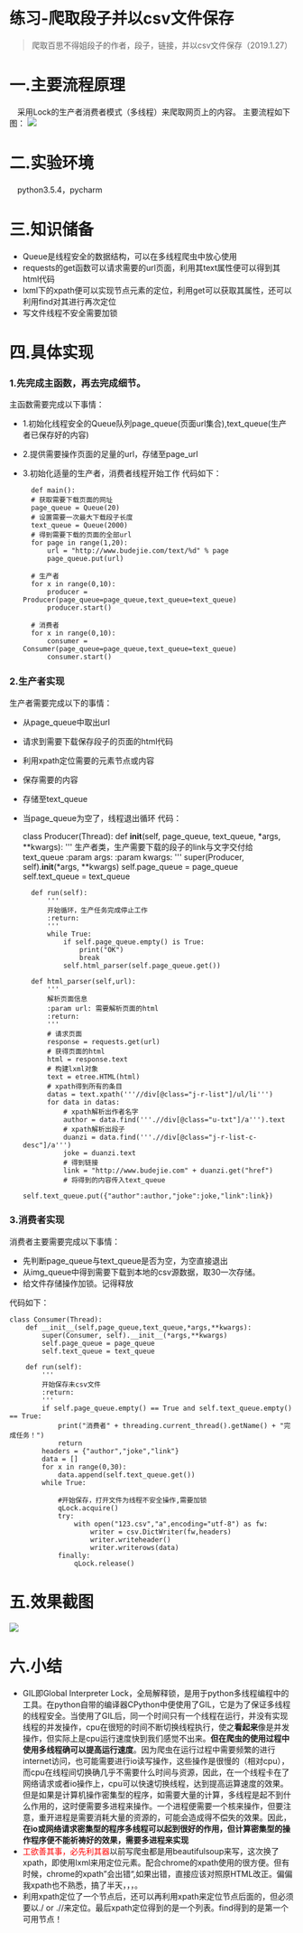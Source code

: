 练习-爬取段子并以csv文件保存
===
> 爬取百思不得姐段子的作者，段子，链接，并以csv文件保存（2019.1.27）

# 一.主要流程原理
&#8195;采用Lock的生产者消费者模式（多线程）来爬取网页上的内容。
主要流程如下图：
<img src="https://github.com/FindADog/Python/blob/master/gtihub%E5%9B%BE%E7%89%87/%E6%B5%81%E7%A8%8B%E5%9B%BE.PNG"></img>

# 二.实验环境
&#8195;python3.5.4，pycharm

# 三.知识储备
+ Queue是线程安全的数据结构，可以在多线程爬虫中放心使用
+ requests的get函数可以请求需要的url页面，利用其text属性便可以得到其html代码
+ lxml下的xpath便可以实现节点元素的定位，利用get可以获取其属性，还可以利用find对其进行再次定位
+ 写文件线程不安全需要加锁
# 四.具体实现
### 1.先完成主函数，再去完成细节。
主函数需要完成以下事情：

+ 1.初始化线程安全的Queue队列page_queue(页面url集合),text_queue(生产者已保存好的内容)
+ 2.提供需要操作页面的足量的url，存储至page_url
+ 3.初始化适量的生产者，消费者线程开始工作
代码如下：

        def main():
        # 获取需要下载页面的网址
        page_queue = Queue(20)
        # 设置需要一次最大下载段子长度
        text_queue = Queue(2000)
        # 得到需要下载的页面的全部url
        for page in range(1,20):
            url = "http://www.budejie.com/text/%d" % page
            page_queue.put(url)
    
        # 生产者
        for x in range(0,10):
            producer = Producer(page_queue=page_queue,text_queue=text_queue)
            producer.start()
    
        # 消费者
        for x in range(0,10):
            consumer = Consumer(page_queue=page_queue,text_queue=text_queue)
            consumer.start()
### 2.生产者实现
生产者需要完成以下的事情：

+ 从page_queue中取出url
+ 请求到需要下载保存段子的页面的html代码
+ 利用xpath定位需要的元素节点或内容
+ 保存需要的内容
+ 存储至text_queue
+ 当page_queue为空了，线程退出循环
代码：

    class Producer(Thread):
        def __init__(self, page_queue, text_queue, *args, **kwargs):
            '''
            生产者类，生产需要下载的段子的link与文字交付给text_queue
            :param args:
            :param kwargs:
            '''
            super(Producer, self).__init__(*args, **kwargs)
            self.page_queue = page_queue
            self.text_queue = text_queue
    
        def run(self):
            '''
            开始循环，生产任务完成停止工作
            :return:
            '''
            while True:
                if self.page_queue.empty() is True:
                    print("OK")
                    break
                self.html_parser(self.page_queue.get())
    
        def html_parser(self,url):
            '''
            解析页面信息
            :param url: 需要解析页面的html
            :return:
            '''
            # 请求页面
            response = requests.get(url)
            # 获得页面的html
            html = response.text
            # 构建lxml对象
            text = etree.HTML(html)
            # xpath得到所有的条目
            datas = text.xpath('''//div[@class="j-r-list"]/ul/li''')
            for data in datas:
                # xpath解析出作者名字
                author = data.find('''.//div[@class="u-txt"]/a''').text
                # xpath解析出段子
                duanzi = data.find('''.//div[@class="j-r-list-c-desc"]/a''')
                joke = duanzi.text
                # 得到链接
                link = "http://www.budejie.com" + duanzi.get("href")
                # 将得到的内容传入text_queue
                self.text_queue.put({"author":author,"joke":joke,"link":link})

### 3.消费者实现
消费者主要需要完成以下事情：

+ 先判断page_queue与text_queue是否为空，为空直接退出
+ 从img_queue中得到需要下载到本地的csv源数据，取30一次存储。
+ 给文件存储操作加锁。记得释放

代码如下：

    class Consumer(Thread):
        def __init__(self,page_queue,text_queue,*args,**kwargs):
            super(Consumer, self).__init__(*args,**kwargs)
            self.page_queue = page_queue
            self.text_queue = text_queue
    
        def run(self):
            '''
            开始保存未csv文件
            :return:
            '''
            if self.page_queue.empty() == True and self.text_queue.empty() == True:
                print("消费者" + threading.current_thread().getName() + "完成任务！")
                return
            headers = {"author","joke","link"}
            data = []
            for x in range(0,30):
                data.append(self.text_queue.get())
            while True:
    
                #开始保存，打开文件为线程不安全操作,需要加锁
                qLock.acquire()
                try:
                    with open("123.csv","a",encoding="utf-8") as fw:
                        writer = csv.DictWriter(fw,headers)
                        writer.writeheader()
                        writer.writerows(data)
                finally:
                    qLock.release()
                    

# 五.效果截图
<img src="https://github.com/FindADog/Python/blob/master/gtihub%E5%9B%BE%E7%89%87/%E6%AE%B5%E5%AD%90.PNG"></img>


# 六.小结
+ GIL即Global Interpreter Lock，全局解释锁，是用于python多线程编程中的工具。在python自带的编译器CPython中便使用了GIL，它是为了保证多线程的线程安全。当使用了GIL后，同一个时间只有一个线程在运行，并没有实现线程的并发操作，cpu在很短的时间不断切换线程执行，使之**看起来**像是并发操作，但实际上是cpu运行速度快到我们感觉不出来。**但在爬虫的使用过程中使用多线程确可以提高运行速度**。因为爬虫在运行过程中需要频繁的进行internet访问，也可能需要进行io读写操作，这些操作是很慢的（相对cpu），而cpu在线程间切换确几乎不需要什么时间与资源，因此，在一个线程卡在了网络请求或者io操作上，cpu可以快速切换线程，达到提高运算速度的效果。但是如果是计算机操作密集型的程序，如需要大量的计算，多线程是起不到什么作用的，这时便需要多进程来操作。一个进程便需要一个核来操作，但要注意，重开进程是需要消耗大量的资源的，可能会造成得不偿失的效果。因此，**在io或网络请求密集型的程序多线程可以起到很好的作用，但计算密集型的操作程序便不能祈祷好的效果，需要多进程来实现**
+ <font color=#FF0000>工欲善其事，必先利其器</font>以前写爬虫都是用beautifulsoup来写，这次换了xpath，即使用lxml来用定位元素。配合chrome的xpath使用的很方便。但有时候，chrome的xpath”会出错“,如果出错，直接应该对照原HTML改正。偏偏我xpath也不熟悉，搞了半天，，，。
+ 利用xpath定位了一个节点后，还可以再利用xpath来定位节点后面的，但必须要以./ or .//来定位。最后xpath定位得到的是一个列表。find得到的是第一个可用节点！
